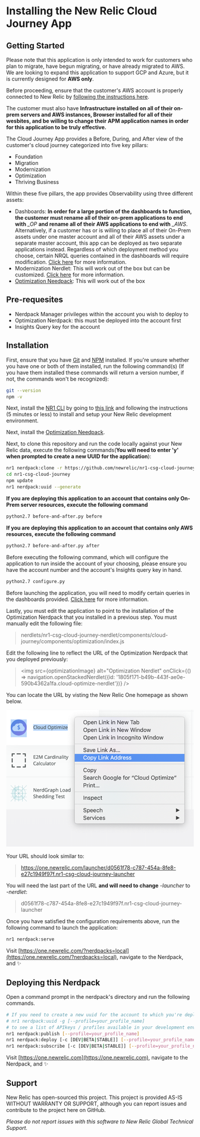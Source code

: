 # Installing the New Relic Cloud Journey App

## Getting Started

Please note that this application is only intended to work for customers who plan to migrate, have begun migrating, or have already migrated to AWS.  We are looking to expand this application to support GCP and Azure, but it is currently designed for **AWS only**.

Before proceeding, ensure that the customer's AWS account is properly connected to New Relic by [following the instructions here](https://docs.newrelic.com/docs/integrations/amazon-integrations/get-started/connect-aws-infrastructure).

The customer must also have **Infrastructure installed on all of their on-prem servers and AWS instances, Browser installed for all of their wesbites, and be willing to change their APM application names in order for this application to be truly effective.**

The Cloud Journey App provides a Before, During, and After view of the customer's cloud journey categorized into five key pillars:

* Foundation
* Migration
* Modernization
* Optimization
* Thriving Business

Within these five pillars, the app provides Observability using three different assets:

* Dashboards:  **In order for a large portion of the dashboards to function, the customer must rename all of their on-prem applications to end with** *_OP* **and rename all of their AWS applications to end with** *_AWS*. Alternatively, if a customer has or is willing to place all of their On-Prem assets under one master account and all of their AWS assets under a separate master account, this app can be deployed as two separate applications instead. Regardless of which deployment method you choose, certain NRQL queries contained in the dashboards will require modification. [Click here](./DASHBOARDS.md) for more information.
* Modernization Nerdlet: This will work out of the box but can be customized. [Click here](./MODERNIZATION.md) for more information.
* [Optimization Needpack](https://github.com/newrelic/nr1-cloud-optimize): This will work out of the box

## Pre-requesites

* Nerdpack Manager privileges within the account you wish to deploy to
* Optimization Nerdpack: this must be deployed into the account first
* Insights Query key for the account

## Installation

First, ensure that you have [Git](https://git-scm.com/book/en/v2/Getting-Started-Installing-Git) and [NPM](https://www.npmjs.com/get-npm) installed. If you're unsure whether you have one or both of them installed, run the following command(s) (If you have them installed these commands will return a version number, if not, the commands won't be recognized):

```bash
git --version
npm -v
```

Next, install the [NR1 CLI](https://one.newrelic.com/launcher/developer-center.launcher) by going to [this link](https://one.newrelic.com/launcher/developer-center.launcher) and following the instructions (5 minutes or less) to install and setup your New Relic development environment.

Next, install the [Optimization Needpack](https://github.com/newrelic/nr1-cloud-optimize).

Next, to clone this repository and run the code locally against your New Relic data, execute the following commands(**You will need to enter 'y' when prompted to create a new UUID for the application**):

```bash
nr1 nerdpack:clone -r https://github.com/newrelic/nr1-csg-cloud-journey.git
cd nr1-csg-cloud-journey
npm update
nr1 nerdpack:uuid --generate
```

**If you are deploying this application to an account that contains only On-Prem server resources, execute the following command**

```bash
python2.7 before-and-after.py before
```

**If you are deploying this application to an account that contains only AWS resources, execute the following command**

```bash
python2.7 before-and-after.py after
```
Before executing the following command, which will configure the application to run inside the account of your choosing, please ensure you have the account number and the account's Insights query key in hand.

```bash
python2.7 configure.py
```

Before launching the application, you will need to modify certain queries in the dashboards provided.  [Click here](./DASHBOARDS.md) for more information.

Lastly, you must edit the application to point to the installation of the Optimization Nerdpack that you installed in a previous step.  You must manually edit the following file:

>nerdlets/nr1-csg-cloud-journey-nerdlet/components/cloud-journey/components/optimization/index.js

Edit the following line to reflect the URL of the Optimization Nerdpack that you deployed previously:

><img src={optimizationImage} alt="Optimization Nerdlet" onClick={() => navigation.openStackedNerdlet({id: '1805f171-b49b-443f-ae0e-590b4362a1fa.cloud-optimize-nerdlet'})} />

You can locate the URL by visting the New Relic One homepage as shown below.

![Cloud Optimization URL](./cloud-optimize-url.png)

Your URL should look similar to:

>https://one.newrelic.com/launcher/d0561f78-c787-454a-8fe8-e27c1949f97f.nr1-csg-cloud-journey-launcher

You will need the last part of the URL **and will need to change** *-launcher* to *-nerdlet*:

>d0561f78-c787-454a-8fe8-e27c1949f97f.nr1-csg-cloud-journey-launcher

Once you have satisfied the configuration requirements above, run the following command to launch the application:

```bash
nr1 nerdpack:serve
```

Visit [https://one.newrelic.com/?nerdpacks=local](https://one.newrelic.com/?nerdpacks=local), navigate to the Nerdpack, and :sparkles:

## Deploying this Nerdpack

Open a command prompt in the nerdpack's directory and run the following commands.

```bash
# If you need to create a new uuid for the account to which you're deploying this Nerdpack, use the following
# nr1 nerdpack:uuid -g [--profile=your_profile_name]
# to see a list of APIkeys / profiles available in your development environment, run nr1 credentials:list
nr1 nerdpack:publish [--profile=your_profile_name]
nr1 nerdpack:deploy [-c [DEV|BETA|STABLE]] [--profile=your_profile_name]
nr1 nerdpack:subscribe [-c [DEV|BETA|STABLE]] [--profile=your_profile_name]
```

Visit [https://one.newrelic.com](https://one.newrelic.com), navigate to the Nerdpack, and :sparkles:

## Support

New Relic has open-sourced this project. This project is provided AS-IS WITHOUT WARRANTY OR SUPPORT, although you can report issues and contribute to the project here on GitHub.

_Please do not report issues with this software to New Relic Global Technical Support._
